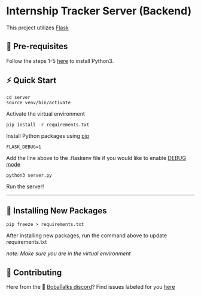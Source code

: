 # Internship Tracker Server (Backend)

This project utilizes [Flask](https://flask.palletsprojects.com/en/2.2.x/) 

## :orange_book: Pre-requisites

Follow the steps 1-5 [here](https://phoenixnap.com/kb/how-to-install-python-3-windows) to install Python3.

## :zap: Quick Start

```shell
cd server
source venv/bin/activate
```

Activate the virtual environment

```shell
pip install -r requirements.txt
```

Install Python packages using [pip](https://pypi.org/project/pip/)

```shell
FLASK_DEBUG=1
```

Add the line above to the .flaskenv file if you would like to enable [DEBUG mode](https://flask.palletsprojects.com/en/2.2.x/quickstart/#:~:text=Debug%20Mode,error%20occurs%20during%20a%20request.)

```shell
python3 server.py
```

Run the server!

<hr>

## :open_file_folder: Installing New Packages

```shell
pip freeze > requirements.txt
```

After installing new packages, run the command above to update requirements.txt

_note: Make sure you are in the virtual environment_

## :handshake: Contributing

Here from the :bubble_tea: [BobaTalks discord](https://discord.gg/bobatalks)? Find issues labeled for you [here](https://github.com/BobaTalks/internship-tracker/issues)
